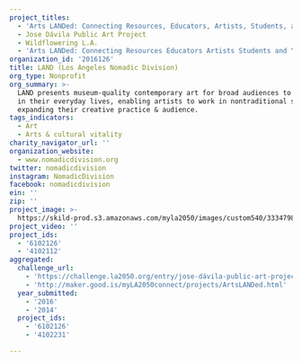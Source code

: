 ```yaml
---
project_titles:
  - 'Arts LANDed: Connecting Resources, Educators, Artists, Students, and You'
  - Jose Dávila Public Art Project
  - Wildflowering L.A.
  - 'Arts LANDed: Connecting Resources Educators Artists Students and You'
organization_id: '2016126'
title: LAND (Los Angeles Nomadic Division)
org_type: Nonprofit
org_summary: >-
  LAND presents museum-quality contemporary art for broad audiences to encounter
  in their everyday lives, enabling artists to work in nontraditional sites,
  expanding their creative practice & audience.
tags_indicators:
  - Art
  - Arts & cultural vitality
charity_navigator_url: ''
organization_website:
  - www.nomadicdivision.org
twitter: nomadicdivision
instagram: NomadicDivision
facebook: nomadicdivision
ein: ''
zip: ''
project_image: >-
  https://skild-prod.s3.amazonaws.com/myla2050/images/custom540/3334798155741-team90.jpg
project_video: ''
project_ids:
  - '6102126'
  - '4102112'
aggregated:
  challenge_url:
    - 'https://challenge.la2050.org/entry/jose-dávila-public-art-project'
    - 'http://maker.good.is/myLA2050connect/projects/ArtsLANDed.html'
  year_submitted:
    - '2016'
    - '2014'
  project_ids:
    - '6102126'
    - '4102231'

---
```

